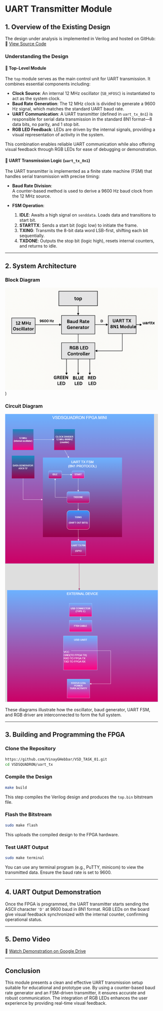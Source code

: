 # UART Transmitter Module

## 1. Overview of the Existing Design

The design under analysis is implemented in Verilog and hosted on GitHub:  
🔗 [View Source Code](https://github.com/VinayGHebbar/VSD_TASK_01.git)

### Understanding the Design

#### 🔹 Top-Level Module

The `top` module serves as the main control unit for UART transmission. It combines essential components including:

- **Clock Source**: An internal 12 MHz oscillator (`SB_HFOSC`) is instantiated to act as the system clock.
- **Baud Rate Generation**: The 12 MHz clock is divided to generate a 9600 Hz signal, which matches the standard UART baud rate.
- **UART Communication**: A UART transmitter (defined in `uart_tx_8n1`) is responsible for serial data transmission in the standard 8N1 format—8 data bits, no parity, and 1 stop bit.
- **RGB LED Feedback**: LEDs are driven by the internal signals, providing a visual representation of activity in the system.

This combination enables reliable UART communication while also offering visual feedback through RGB LEDs for ease of debugging or demonstration.

#### 🔹 UART Transmission Logic (`uart_tx_8n1`)

The UART transmitter is implemented as a finite state machine (FSM) that handles serial transmission with precise timing:

- **Baud Rate Division**:  
  A counter-based method is used to derive a 9600 Hz baud clock from the 12 MHz source.

- **FSM Operation**:

  1. **IDLE**: Awaits a high signal on `senddata`. Loads data and transitions to start bit.
  2. **STARTTX**: Sends a start bit (logic low) to initiate the frame.
  3. **TXING**: Transmits the 8-bit data word LSB-first, shifting each bit sequentially.
  4. **TXDONE**: Outputs the stop bit (logic high), resets internal counters, and returns to idle.

---

## 2. System Architecture

### Block Diagram

![Block Diagram](https://github.com/VinayGHebbar/VSD_TASK_01/blob/main/task_three/block_diagram.png))

### Circuit Diagram

![Circuit Diagram](https://raw.githubusercontent.com/vinaysubramanya/VSDSQUADRON/main/uart_tx/ckt%20(1)%20(1).drawio.png)

These diagrams illustrate how the oscillator, baud generator, UART FSM, and RGB driver are interconnected to form the full system.

---

## 3. Building and Programming the FPGA

### Clone the Repository

```bash
https://github.com/VinayGHebbar/VSD_TASK_01.git
cd VSDSQUADRON/uart_tx
```

### Compile the Design

```bash
make build
```

This step compiles the Verilog design and produces the `top.bin` bitstream file.

### Flash the Bitstream

```bash
sudo make flash
```

This uploads the compiled design to the FPGA hardware.

### Test UART Output

```bash
sudo make terminal
```

You can use any terminal program (e.g., PuTTY, minicom) to view the transmitted data. Ensure the baud rate is set to 9600.

---

## 4. UART Output Demonstration

Once the FPGA is programmed, the UART transmitter starts sending the ASCII character `'D'` at 9600 baud in 8N1 format. RGB LEDs on the board give visual feedback synchronized with the internal counter, confirming operational status.

---

## 5. Demo Video

🎥 [Watch Demonstration on Google Drive](https://drive.google.com/file/d/1cDMsikjzdnfnlmxQdxnY9RZjrTezvj9C/view?usp=drive_link)

---

## Conclusion

This module presents a clean and effective UART transmission setup suitable for educational and prototype use. By using a counter-based baud rate generator and an FSM-driven transmitter, it ensures accurate and robust communication. The integration of RGB LEDs enhances the user experience by providing real-time visual feedback.

